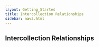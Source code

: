 ```yaml
---
layout: Getting_Started
title: Intercollection Relationships
sidebar: nav2.html
---
```


## Intercollection Relationships

